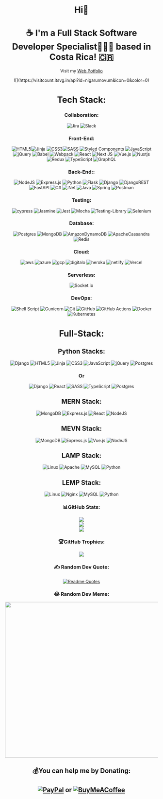 <div align="center">
<h1  align="center"> Hi👋   </h1>
<h1  align="center"> ☕ I'm a Full Stack Software Developer Specialist🧑🏻‍💻 based in Costa Rica! 🇨🇷 </h1>
<p>Visit my <a href="https://brealypadronrodriguez.vercel.app/">Web Potfolio</a></p>
![](https://visitcount.itsvg.in/api?id=nigarumovum&icon=0&color=0)
 
<h1 align="center"> Tech Stack:</h1>
 
<h3  align="center"> Collaboration:</h3>

![Jira](https://img.shields.io/badge/jira-%230A0FFF.svg?style=for-the-badge&logo=jira&logoColor=white)
![Slack](https://img.shields.io/badge/Slack-4A154B?style=for-the-badge&logo=slack&logoColor=white)

<h3  align="center"> Front-End:</h3>

![HTML5](https://img.shields.io/badge/html5-%23E34F26.svg?style=for-the-badge&logo=html5&logoColor=white)![Jinja](https://img.shields.io/badge/jinja-white.svg?style=for-the-badge&logo=jinja&logoColor=black)
![CSS3](https://img.shields.io/badge/css3-%231572B6.svg?style=for-the-badge&logo=css3&logoColor=white)![SASS](https://img.shields.io/badge/SASS-hotpink.svg?style=for-the-badge&logo=SASS&logoColor=white)
![Styled Components](https://img.shields.io/badge/styled--components-DB7093?style=for-the-badge&logo=styled-components&logoColor=white)
![JavaScript](https://img.shields.io/badge/javascript-%23323330.svg?style=for-the-badge&logo=javascript&logoColor=%23F7DF1E)![jQuery](https://img.shields.io/badge/jquery-%230769AD.svg?style=for-the-badge&logo=jquery&logoColor=white)
![Babel](https://img.shields.io/badge/Babel-F9DC3e?style=for-the-badge&logo=babel&logoColor=black)
![Webpack](https://img.shields.io/badge/webpack-%238DD6F9.svg?style=for-the-badge&logo=webpack&logoColor=black)
![React](https://img.shields.io/badge/react-%2320232a.svg?style=for-the-badge&logo=react&logoColor=%2361DAFB)
![Next JS](https://img.shields.io/badge/Next-black?style=for-the-badge&logo=next.js&logoColor=white)
![Vue.js](https://img.shields.io/badge/vuejs-%2335495e.svg?style=for-the-badge&logo=vuedotjs&logoColor=%234FC08D)
![Nuxtjs](https://img.shields.io/badge/Nuxt-002E3B?style=for-the-badge&logo=nuxtdotjs&logoColor=#00DC82)
![Redux](https://img.shields.io/badge/redux-%23593d88.svg?style=for-the-badge&logo=redux&logoColor=white)
![TypeScript](https://img.shields.io/badge/typescript-%23007ACC.svg?style=for-the-badge&logo=typescript&logoColor=white)
![GraphQL](https://img.shields.io/badge/-GraphQL-E10098?style=for-the-badge&logo=graphql&logoColor=white)

 <h3  align="center"> Back-End::</h3>

![NodeJS](https://img.shields.io/badge/node.js-6DA55F?style=for-the-badge&logo=node.js&logoColor=white)
![Express.js](https://img.shields.io/badge/express.js-%23404d59.svg?style=for-the-badge&logo=express&logoColor=%2361DAFB)
![Python](https://img.shields.io/badge/python-3670A0?style=for-the-badge&logo=python&logoColor=ffdd54)
![Flask](https://img.shields.io/badge/flask-%23000.svg?style=for-the-badge&logo=flask&logoColor=white)
![Django](https://img.shields.io/badge/django-%23092E20.svg?style=for-the-badge&logo=django&logoColor=white)
![DjangoREST](https://img.shields.io/badge/DJANGO-REST-ff1709?style=for-the-badge&logo=django&logoColor=white&color=ff1709&labelColor=gray)
![FastAPI](https://img.shields.io/badge/FastAPI-005571?style=for-the-badge&logo=fastapi)
![C#](https://img.shields.io/badge/c%23-%23239120.svg?style=for-the-badge&logo=c-sharp&logoColor=white)
![.Net](https://img.shields.io/badge/.NET-5C2D91?style=for-the-badge&logo=.net&logoColor=white)
![Java](https://img.shields.io/badge/java-%23ED8B00.svg?style=for-the-badge&logo=java&logoColor=white)
![Spring](https://img.shields.io/badge/spring-%236DB33F.svg?style=for-the-badge&logo=spring&logoColor=white)
![Postman](https://img.shields.io/badge/Postman-FF6C37?style=for-the-badge&logo=postman&logoColor=white)
 
 <h3  align="center"> Testing:</h3>
 
![cypress](https://img.shields.io/badge/-cypress-%23E5E5E5?style=for-the-badge&logo=cypress&logoColor=058a5e)
![Jasmine](https://img.shields.io/badge/-Jasmine-%238A4182?style=for-the-badge&logo=Jasmine&logoColor=white)
![Jest](https://img.shields.io/badge/-jest-%23C21325?style=for-the-badge&logo=jest&logoColor=white)
![Mocha](https://img.shields.io/badge/-mocha-%238D6748?style=for-the-badge&logo=mocha&logoColor=white)
![Testing-Library](https://img.shields.io/badge/-TestingLibrary-%23E33332?style=for-the-badge&logo=testing-library&logoColor=white)
![Selenium](https://img.shields.io/badge/-selenium-%43B02A?style=for-the-badge&logo=selenium&logoColor=white)

<h3  align="center"> Database:</h3>

![Postgres](https://img.shields.io/badge/postgres-%23316192.svg?style=for-the-badge&logo=postgresql&logoColor=white) 
![MongoDB](https://img.shields.io/badge/MongoDB-%234ea94b.svg?style=for-the-badge&logo=mongodb&logoColor=white)
![AmazonDynamoDB](https://img.shields.io/badge/Amazon%20DynamoDB-4053D6?style=for-the-badge&logo=Amazon%20DynamoDB&logoColor=white)
![ApacheCassandra](https://img.shields.io/badge/cassandra-%231287B1.svg?style=for-the-badge&logo=apache-cassandra&logoColor=white)
![Redis](https://img.shields.io/badge/redis-%23DD0031.svg?style=for-the-badge&logo=redis&logoColor=white) 
<!-- ![MySQL](https://img.shields.io/badge/mysql-%2300f.svg?style=for-the-badge&logo=mysql&logoColor=white)  -->
<!-- ![MariaDB](https://img.shields.io/badge/MariaDB-003545?style=for-the-badge&logo=mariadb&logoColor=white)  -->
<!-- ![MicrosoftSQLServer](https://img.shields.io/badge/Microsoft%20SQL%20Sever-CC2927?style=for-the-badge&logo=microsoft%20sql%20server&logoColor=white) -->
 
<h3  align="center"> Cloud:</h3>

![aws](https://img.icons8.com/color/48/000000/amazon-web-services.png)
![azure](https://img.icons8.com/color/50/000000/azure-1.png)
![gcp](https://img.icons8.com/color/50/000000/google-cloud.png)
![digitalo](https://img.icons8.com/external-tal-revivo-shadow-tal-revivo/48/000000/external-digital-ocean-a-cloud-infrastructure-with-data-centers-worldwide-logo-shadow-tal-revivo.png)
![heroku](https://img.icons8.com/color/48/000000/heroku.png)
![netlify](https://img.icons8.com/external-tal-revivo-shadow-tal-revivo/48/000000/external-netlify-a-cloud-computing-company-that-offers-hosting-and-serverless-backend-services-for-static-websites-logo-shadow-tal-revivo.png)
![Vercel](https://img.shields.io/badge/vercel-%23000000.svg?style=for-the-badge&logo=vercel&logoColor=white)
<!-- ![redhat](https://img.icons8.com/color/48/000000/red-hat.png) -->

<h3  align="center"> Serverless:</h3>

![Socket.io](https://img.shields.io/badge/Socket.io-black?style=for-the-badge&logo=socket.io&badgeColor=010101)
<h3  align="center"> DevOps:</h3>

![Shell Script](https://img.shields.io/badge/shell_script-%23121011.svg?style=for-the-badge&logo=gnu-bash&logoColor=white)
![Gunicorn](https://img.shields.io/badge/gunicorn-%298729.svg?style=for-the-badge&logo=gunicorn&logoColor=white)
![Git](https://img.shields.io/badge/git-%23F05033.svg?style=for-the-badge&logo=git&logoColor=white)
![GitHub](https://img.shields.io/badge/github-%23121011.svg?style=for-the-badge&logo=github&logoColor=white)
![GitHub Actions](https://img.shields.io/badge/github%20actions-%232671E5.svg?style=for-the-badge&logo=githubactions&logoColor=white)
![Docker](https://img.shields.io/badge/docker-%230db7ed.svg?style=for-the-badge&logo=docker&logoColor=white)
![Kubernetes](https://img.shields.io/badge/kubernetes-%23326ce5.svg?style=for-the-badge&logo=kubernetes&logoColor=white)

<h1 align="center"> Full-Stack:</h1>
       
<h2  align="center"> Python Stacks:</h2>
 
![Django](https://img.shields.io/badge/django-%23092E20.svg?style=for-the-badge&logo=django&logoColor=white)
![HTML5](https://img.shields.io/badge/html5-%23E34F26.svg?style=for-the-badge&logo=html5&logoColor=white)
![Jinja](https://img.shields.io/badge/jinja-white.svg?style=for-the-badge&logo=jinja&logoColor=black)
![CSS3](https://img.shields.io/badge/css3-%231572B6.svg?style=for-the-badge&logo=css3&logoColor=white)
![JavaScript](https://img.shields.io/badge/javascript-%23323330.svg?style=for-the-badge&logo=javascript&logoColor=%23F7DF1E)
![jQuery](https://img.shields.io/badge/jquery-%230769AD.svg?style=for-the-badge&logo=jquery&logoColor=white)
![Postgres](https://img.shields.io/badge/postgres-%23316192.svg?style=for-the-badge&logo=postgresql&logoColor=white)

<h3>Or</h3>

![Django](https://img.shields.io/badge/django-%23092E20.svg?style=for-the-badge&logo=django&logoColor=white)
![React](https://img.shields.io/badge/react-%2320232a.svg?style=for-the-badge&logo=react&logoColor=%2361DAFB)
![SASS](https://img.shields.io/badge/SASS-hotpink.svg?style=for-the-badge&logo=SASS&logoColor=white)
![TypeScript](https://img.shields.io/badge/typescript-%23007ACC.svg?style=for-the-badge&logo=typescript&logoColor=white)
![Postgres](https://img.shields.io/badge/postgres-%23316192.svg?style=for-the-badge&logo=postgresql&logoColor=white)

 <h2  align="center"> MERN Stack: </h2>
 
![MongoDB](https://img.shields.io/badge/MongoDB-%234ea94b.svg?style=for-the-badge&logo=mongodb&logoColor=white)
![Express.js](https://img.shields.io/badge/express.js-%23404d59.svg?style=for-the-badge&logo=express&logoColor=%2361DAFB)
![React](https://img.shields.io/badge/react-%2320232a.svg?style=for-the-badge&logo=react&logoColor=%2361DAFB)
![NodeJS](https://img.shields.io/badge/node.js-6DA55F?style=for-the-badge&logo=node.js&logoColor=white)
  
<h2  align="center"> MEVN Stack: </h2>
 
![MongoDB](https://img.shields.io/badge/MongoDB-%234ea94b.svg?style=for-the-badge&logo=mongodb&logoColor=white)
![Express.js](https://img.shields.io/badge/express.js-%23404d59.svg?style=for-the-badge&logo=express&logoColor=%2361DAFB)
![Vue.js](https://img.shields.io/badge/vuejs-%2335495e.svg?style=for-the-badge&logo=vuedotjs&logoColor=%234FC08D)
![NodeJS](https://img.shields.io/badge/node.js-6DA55F?style=for-the-badge&logo=node.js&logoColor=white)

 <h2  align="center"> LAMP Stack: </h2>
 
![Linux](https://img.shields.io/badge/Linux-FCC624?style=for-the-badge&logo=linux&logoColor=black)
![Apache](https://img.shields.io/badge/apache-%23D42029.svg?style=for-the-badge&logo=apache&logoColor=white)
![MySQL](https://img.shields.io/badge/mysql-%2300f.svg?style=for-the-badge&logo=mysql&logoColor=white)
![Python](https://img.shields.io/badge/python-3670A0?style=for-the-badge&logo=python&logoColor=ffdd54)

<h2  align="center"> LEMP Stack: </h2>
 
![Linux](https://img.shields.io/badge/Linux-FCC624?style=for-the-badge&logo=linux&logoColor=black)
![Nginx](https://img.shields.io/badge/nginx-%23009639.svg?style=for-the-badge&logo=nginx&logoColor=white)
![MySQL](https://img.shields.io/badge/mysql-%2300f.svg?style=for-the-badge&logo=mysql&logoColor=white)
![Python](https://img.shields.io/badge/python-3670A0?style=for-the-badge&logo=python&logoColor=ffdd54)

<h3  align="center"> 📊GitHub Stats:</h3>

![](https://github-readme-stats.vercel.app/api?username=nigarumovum&theme=dark&hide_border=true&include_all_commits=true&count_private=true)<br/>
![](https://github-readme-streak-stats.herokuapp.com/?user=nigarumovum&theme=dark&hide_border=true)<br/>
![](https://github-readme-stats.vercel.app/api/top-langs/?username=nigarumovum&theme=dark&hide_border=true&include_all_commits=true&count_private=true&layout=compact)
<h3  align="center"> 🏆GitHub Trophies:</h3>

![](https://github-profile-trophy.vercel.app/?username=nigarumovum&theme=darkhub&no-frame=false&no-bg=false&margin-w=4)
<h3  align="center"> ✍️ Random Dev Quote:</h3>

### 
[![Readme Quotes](https://quotes-github-readme.vercel.app/api?type=horizontal&theme=dark)](https://github.com/piyushsuthar/github-readme-quotes)
<h3  align="center"> 😂 Random Dev Meme:</h3>

<img src="https://random-memer.herokuapp.com/" width="512px"/>
<h2  align="center"> 💰You can help me by Donating:</h2>

## [![PayPal](https://img.shields.io/badge/PayPal-00457C?style=for-the-badge&logo=paypal&logoColor=white)](https://paypal.me/neighbordevcr) or [![BuyMeACoffee](https://img.shields.io/badge/Buy%20Me%20a%20Coffee-ffdd00?style=for-the-badge&logo=buy-me-a-coffee&logoColor=black)](https://www.buymeacoffee.com/nigarumovum) 

</div>

